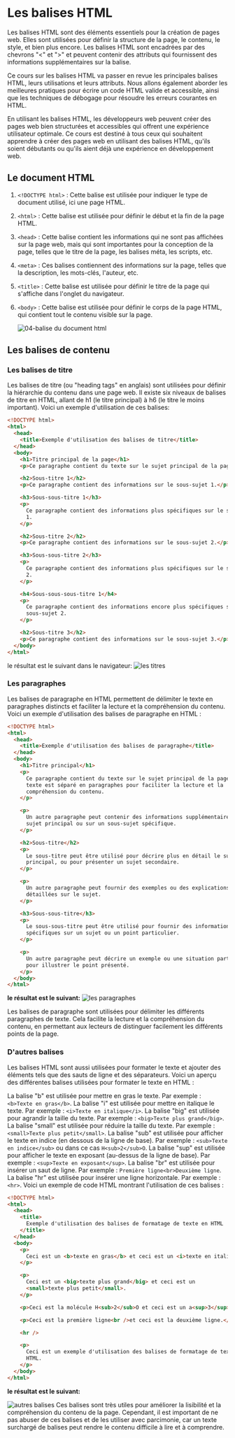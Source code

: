 # Les balises HTML

Les balises HTML sont des éléments essentiels pour la création de pages web. Elles sont utilisées pour définir la structure de la page, le contenu, le style, et bien plus encore. Les balises HTML sont encadrées par des chevrons "<" et ">" et peuvent contenir des attributs qui fournissent des informations supplémentaires sur la balise.

Ce cours sur les balises HTML va passer en revue les principales balises HTML, leurs utilisations et leurs attributs. Nous allons également aborder les meilleures pratiques pour écrire un code HTML valide et accessible, ainsi que les techniques de débogage pour résoudre les erreurs courantes en HTML.

En utilisant les balises HTML, les développeurs web peuvent créer des pages web bien structurées et accessibles qui offrent une expérience utilisateur optimale. Ce cours est destiné à tous ceux qui souhaitent apprendre à créer des pages web en utilisant des balises HTML, qu'ils soient débutants ou qu'ils aient déjà une expérience en développement web.

## Le document HTML

1. `<!DOCTYPE html>` : Cette balise est utilisée pour indiquer le type de document utilisé, ici une page HTML.

2. `<html>` : Cette balise est utilisée pour définir le début et la fin de la page HTML.

3. `<head>` : Cette balise contient les informations qui ne sont pas affichées sur la page web, mais qui sont importantes pour la conception de la page, telles que le titre de la page, les balises méta, les scripts, etc.

4. `<meta>` : Ces balises contiennent des informations sur la page, telles que la description, les mots-clés, l'auteur, etc.

5. `<title>` : Cette balise est utilisée pour définir le titre de la page qui s'affiche dans l'onglet du navigateur.

6. `<body>` : Cette balise est utilisée pour définir le corps de la page HTML, qui contient tout le contenu visible sur la page.

   ![04-balise du document html](./../18-Fichiers/04-html.png)

## Les balises de contenu

### Les balises de titre

Les balises de titre (ou "heading tags" en anglais) sont utilisées pour définir la hiérarchie du contenu dans une page web. Il existe six niveaux de balises de titre en HTML, allant de h1 (le titre principal) à h6 (le titre le moins important). Voici un exemple d'utilisation de ces balises:

```html
<!DOCTYPE html>
<html>
  <head>
    <title>Exemple d'utilisation des balises de titre</title>
  </head>
  <body>
    <h1>Titre principal de la page</h1>
    <p>Ce paragraphe contient du texte sur le sujet principal de la page.</p>

    <h2>Sous-titre 1</h2>
    <p>Ce paragraphe contient des informations sur le sous-sujet 1.</p>

    <h3>Sous-sous-titre 1</h3>
    <p>
      Ce paragraphe contient des informations plus spécifiques sur le sous-sujet
      1.
    </p>

    <h2>Sous-titre 2</h2>
    <p>Ce paragraphe contient des informations sur le sous-sujet 2.</p>

    <h3>Sous-sous-titre 2</h3>
    <p>
      Ce paragraphe contient des informations plus spécifiques sur le sous-sujet
      2.
    </p>

    <h4>Sous-sous-sous-titre 1</h4>
    <p>
      Ce paragraphe contient des informations encore plus spécifiques sur le
      sous-sujet 2.
    </p>

    <h2>Sous-titre 3</h2>
    <p>Ce paragraphe contient des informations sur le sous-sujet 3.</p>
  </body>
</html>
```

le résultat est le suivant dans le navigateur:
![les titres](./../18-Fichiers/05-titres.png)

### Les paragraphes

Les balises de paragraphe en HTML permettent de délimiter le texte en paragraphes distincts et faciliter la lecture et la compréhension du contenu. Voici un exemple d'utilisation des balises de paragraphe en HTML :

```html
<!DOCTYPE html>
<html>
  <head>
    <title>Exemple d'utilisation des balises de paragraphe</title>
  </head>
  <body>
    <h1>Titre principal</h1>
    <p>
      Ce paragraphe contient du texte sur le sujet principal de la page. Le
      texte est séparé en paragraphes pour faciliter la lecture et la
      compréhension du contenu.
    </p>

    <p>
      Un autre paragraphe peut contenir des informations supplémentaires sur le
      sujet principal ou sur un sous-sujet spécifique.
    </p>

    <h2>Sous-titre</h2>
    <p>
      Le sous-titre peut être utilisé pour décrire plus en détail le sujet
      principal, ou pour présenter un sujet secondaire.
    </p>

    <p>
      Un autre paragraphe peut fournir des exemples ou des explications plus
      détaillées sur le sujet.
    </p>

    <h3>Sous-sous-titre</h3>
    <p>
      Le sous-sous-titre peut être utilisé pour fournir des informations plus
      spécifiques sur un sujet ou un point particulier.
    </p>

    <p>
      Un autre paragraphe peut décrire un exemple ou une situation particulière
      pour illustrer le point présenté.
    </p>
  </body>
</html>
```

**le résultat est le suivant:**
![les paragraphes](./../18-Fichiers/06-paragraphe.png)

Les balises de paragraphe sont utilisées pour délimiter les différents paragraphes de texte. Cela facilite la lecture et la compréhension du contenu, en permettant aux lecteurs de distinguer facilement les différents points de la page.

### D'autres balises

Les balises HTML sont aussi utilisées pour formater le texte et ajouter des éléments tels que des sauts de ligne et des séparateurs. Voici un aperçu des différentes balises utilisées pour formater le texte en HTML :

La balise "b" est utilisée pour mettre en gras le texte. Par exemple :
`<b>Texte en gras</b>`.
La balise "i" est utilisée pour mettre en italique le texte. Par exemple :
`<i>Texte en italique</i>`.
La balise "big" est utilisée pour agrandir la taille du texte. Par exemple :
`<big>Texte plus grand</big>`.
La balise "small" est utilisée pour réduire la taille du texte. Par exemple :
`<small>Texte plus petit</small>`.
La balise "sub" est utilisée pour afficher le texte en indice (en dessous de la ligne de base). Par exemple :
`<sub>Texte en indice</sub>` ou dans ce cas `H<sub>2</sub>O`.
La balise "sup" est utilisée pour afficher le texte en exposant (au-dessus de la ligne de base). Par exemple : `<sup>Texte en exposant</sup>`.
La balise "br" est utilisée pour insérer un saut de ligne. Par exemple : `Première ligne<br>Deuxième ligne`.
La balise "hr" est utilisée pour insérer une ligne horizontale. Par exemple : `<hr>`.
Voici un exemple de code HTML montrant l'utilisation de ces balises :

```html
<!DOCTYPE html>
<html>
  <head>
    <title>
      Exemple d'utilisation des balises de formatage de texte en HTML
    </title>
  </head>
  <body>
    <p>
      Ceci est un <b>texte en gras</b> et ceci est un <i>texte en italique</i>.
    </p>

    <p>
      Ceci est un <big>texte plus grand</big> et ceci est un
      <small>texte plus petit</small>.
    </p>

    <p>Ceci est la molécule H<sub>2</sub>O et ceci est un a<sup>3</sup>.</p>

    <p>Ceci est la première ligne<br />et ceci est la deuxième ligne.</p>

    <hr />

    <p>
      Ceci est un exemple d'utilisation des balises de formatage de texte en
      HTML.
    </p>
  </body>
</html>
```

**le résultat est le suivant:**

![autres balises](./../18-Fichiers/07-autresbalise.png)
Ces balises sont très utiles pour améliorer la lisibilité et la compréhension du contenu de la page. Cependant, il est important de ne pas abuser de ces balises et de les utiliser avec parcimonie, car un texte surchargé de balises peut rendre le contenu difficile à lire et à comprendre.

